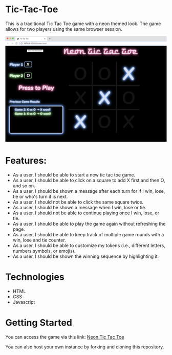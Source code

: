 # Tic-Tac-Toe
This is a traditional Tic Tac Toe game with a neon themed look.  The game allows for two players using the same browser session.  

![Neon Tic Tac Toe](/documentation/ScreenPrintofGame.png "Neon Tic Tac Toe")


# Features:
- As a user, I should be able to start a new tic tac toe game.
- As a user, I should be able to click on a square to add X first and then O, and so on.
- As a user, I should be shown a message after each turn for if I win, lose, tie or who's turn it is next.
- As a user, I should not be able to click the same square twice.
- As a user, I should be shown a message when I win, lose or tie.
- As a user, I should not be able to continue playing once I win, lose, or tie.
- As a user, I should be able to play the game again without refreshing the page.
- As a user, I should be able to keep track of multiple game rounds with a win, lose and tie counter.
- As a user, I should be able to customize my tokens (i.e., different letters, numbers symbols, or emojis).
- As a user, I should be shown the winning sequence by highlighting it.


# Technologies

* HTML
* CSS
* Javascript


# Getting Started
You can access the game via this link:  [Neon Tic Tac Toe](https://pjsal.github.io/Tic-Tac-Toe/)

You can also host your own instance by forking and cloning this repository.
